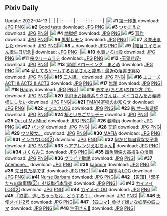 ## Pixiv Daily
Update: 2022-04-13
|      |      |      |
| :----: | :----: | :----: |
|![](https://pixiv.microyu.workers.dev/c/240x480/img-master/img/2022/04/11/08/05/16/97553964_p0_master1200.jpg) **#1** [第一印象](https://www.pixiv.net/artworks/97553964) download: [JPG](https://pixiv.microyu.workers.dev/img-original/img/2022/04/11/08/05/16/97553964_p0.jpg) [PNG](https://pixiv.microyu.workers.dev/img-original/img/2022/04/11/08/05/16/97553964_p0.png)|![](https://pixiv.microyu.workers.dev/c/240x480/img-master/img/2022/04/11/01/45/44/97550456_p0_master1200.jpg) **#2** [Good taste](https://www.pixiv.net/artworks/97550456) download: [JPG](https://pixiv.microyu.workers.dev/img-original/img/2022/04/11/01/45/44/97550456_p0.jpg) [PNG](https://pixiv.microyu.workers.dev/img-original/img/2022/04/11/01/45/44/97550456_p0.png)|![](https://pixiv.microyu.workers.dev/c/240x480/img-master/img/2022/04/11/00/00/04/97547828_p0_master1200.jpg) **#3** [つかまえた](https://www.pixiv.net/artworks/97547828) download: [JPG](https://pixiv.microyu.workers.dev/img-original/img/2022/04/11/00/00/04/97547828_p0.jpg) [PNG](https://pixiv.microyu.workers.dev/img-original/img/2022/04/11/00/00/04/97547828_p0.png)|
|![](https://pixiv.microyu.workers.dev/c/240x480/img-master/img/2022/04/11/17/59/38/97560571_p0_master1200.jpg) **#4** [地獄姫](https://www.pixiv.net/artworks/97560571) download: [JPG](https://pixiv.microyu.workers.dev/img-original/img/2022/04/11/17/59/38/97560571_p0.jpg) [PNG](https://pixiv.microyu.workers.dev/img-original/img/2022/04/11/17/59/38/97560571_p0.png)|![](https://pixiv.microyu.workers.dev/c/240x480/img-master/img/2022/04/11/00/00/07/97547851_p0_master1200.jpg) **#5** [習作](https://www.pixiv.net/artworks/97547851) download: [JPG](https://pixiv.microyu.workers.dev/img-original/img/2022/04/11/00/00/07/97547851_p0.jpg) [PNG](https://pixiv.microyu.workers.dev/img-original/img/2022/04/11/00/00/07/97547851_p0.png)|![](https://pixiv.microyu.workers.dev/c/240x480/img-master/img/2022/04/11/00/00/01/97547791_p0_master1200.jpg) **#6** [黒髪レモン](https://www.pixiv.net/artworks/97547791) download: [JPG](https://pixiv.microyu.workers.dev/img-original/img/2022/04/11/00/00/01/97547791_p0.jpg) [PNG](https://pixiv.microyu.workers.dev/img-original/img/2022/04/11/00/00/01/97547791_p0.png)|
|![](https://pixiv.microyu.workers.dev/c/240x480/img-master/img/2022/04/12/00/00/12/97569056_p0_master1200.jpg) **#7** [３巻出ました](https://www.pixiv.net/artworks/97569056) download: [JPG](https://pixiv.microyu.workers.dev/img-original/img/2022/04/12/00/00/12/97569056_p0.jpg) [PNG](https://pixiv.microyu.workers.dev/img-original/img/2022/04/12/00/00/12/97569056_p0.png)|![](https://pixiv.microyu.workers.dev/c/240x480/img-master/img/2022/04/11/11/05/27/97555581_p0_master1200.jpg) **#8** [+](https://www.pixiv.net/artworks/97555581) download: [JPG](https://pixiv.microyu.workers.dev/img-original/img/2022/04/11/11/05/27/97555581_p0.jpg) [PNG](https://pixiv.microyu.workers.dev/img-original/img/2022/04/11/11/05/27/97555581_p0.png)|![](https://pixiv.microyu.workers.dev/c/240x480/img-master/img/2022/04/11/05/20/10/97552594_p0_master1200.jpg) **#9** [🌸結目ユイちゃん誕生日記念🌸](https://www.pixiv.net/artworks/97552594) download: [JPG](https://pixiv.microyu.workers.dev/img-original/img/2022/04/11/05/20/10/97552594_p0.jpg) [PNG](https://pixiv.microyu.workers.dev/img-original/img/2022/04/11/05/20/10/97552594_p0.png)|
|![](https://pixiv.microyu.workers.dev/c/240x480/img-master/img/2022/04/11/00/00/06/97547845_p0_master1200.jpg) **#10** [水着いろは殿](https://www.pixiv.net/artworks/97547845) download: [JPG](https://pixiv.microyu.workers.dev/img-original/img/2022/04/11/00/00/06/97547845_p0.jpg) [PNG](https://pixiv.microyu.workers.dev/img-original/img/2022/04/11/00/00/06/97547845_p0.png)|![](https://pixiv.microyu.workers.dev/c/240x480/img-master/img/2022/04/11/22/59/31/97567359_p0_master1200.jpg) **#11** [桜クリームラテ](https://www.pixiv.net/artworks/97567359) download: [JPG](https://pixiv.microyu.workers.dev/img-original/img/2022/04/11/22/59/31/97567359_p0.jpg) [PNG](https://pixiv.microyu.workers.dev/img-original/img/2022/04/11/22/59/31/97567359_p0.png)|![](https://pixiv.microyu.workers.dev/c/240x480/img-master/img/2022/04/12/13/49/58/97577929_p0_master1200.jpg) **#12** [-无望悲叹-](https://www.pixiv.net/artworks/97577929) download: [JPG](https://pixiv.microyu.workers.dev/img-original/img/2022/04/12/13/49/58/97577929_p0.jpg) [PNG](https://pixiv.microyu.workers.dev/img-original/img/2022/04/12/13/49/58/97577929_p0.png)|
|![](https://pixiv.microyu.workers.dev/c/240x480/img-master/img/2022/04/11/00/09/52/97548318_p0_master1200.jpg) **#13** [1時間ドローイング　まとめ](https://www.pixiv.net/artworks/97548318) download: [JPG](https://pixiv.microyu.workers.dev/img-original/img/2022/04/11/00/09/52/97548318_p0.jpg) [PNG](https://pixiv.microyu.workers.dev/img-original/img/2022/04/11/00/09/52/97548318_p0.png)|![](https://pixiv.microyu.workers.dev/c/240x480/img-master/img/2022/04/11/18/23/56/97560971_p0_master1200.jpg) **#14** [愛してるゲームするお竜さんと龍馬＋最近の落書き纏め](https://www.pixiv.net/artworks/97560971) download: [JPG](https://pixiv.microyu.workers.dev/img-original/img/2022/04/11/18/23/56/97560971_p0.jpg) [PNG](https://pixiv.microyu.workers.dev/img-original/img/2022/04/11/18/23/56/97560971_p0.png)|![](https://pixiv.microyu.workers.dev/c/240x480/img-master/img/2022/04/11/13/41/48/97557343_p0_master1200.jpg) **#15** [二人組。](https://www.pixiv.net/artworks/97557343) download: [JPG](https://pixiv.microyu.workers.dev/img-original/img/2022/04/11/13/41/48/97557343_p0.jpg) [PNG](https://pixiv.microyu.workers.dev/img-original/img/2022/04/11/13/41/48/97557343_p0.png)|
|![](https://pixiv.microyu.workers.dev/c/240x480/img-master/img/2022/04/12/00/00/06/97569001_p0_master1200.jpg) **#16** [エコーズACT1 & ACT2 & ACT3](https://www.pixiv.net/artworks/97569001) download: [JPG](https://pixiv.microyu.workers.dev/img-original/img/2022/04/12/00/00/06/97569001_p0.jpg) [PNG](https://pixiv.microyu.workers.dev/img-original/img/2022/04/12/00/00/06/97569001_p0.png)|![](https://pixiv.microyu.workers.dev/c/240x480/img-master/img/2022/04/11/22/28/00/97566521_p0_master1200.jpg) **#17** [無題](https://www.pixiv.net/artworks/97566521) download: [JPG](https://pixiv.microyu.workers.dev/img-original/img/2022/04/11/22/28/00/97566521_p0.jpg) [PNG](https://pixiv.microyu.workers.dev/img-original/img/2022/04/11/22/28/00/97566521_p0.png)|![](https://pixiv.microyu.workers.dev/c/240x480/img-master/img/2022/04/11/00/00/04/97547830_p0_master1200.jpg) **#18** [Happy](https://www.pixiv.net/artworks/97547830) download: [JPG](https://pixiv.microyu.workers.dev/img-original/img/2022/04/11/00/00/04/97547830_p0.jpg) [PNG](https://pixiv.microyu.workers.dev/img-original/img/2022/04/11/00/00/04/97547830_p0.png)|
|![](https://pixiv.microyu.workers.dev/c/240x480/img-master/img/2022/04/12/12/00/05/97576719_p0_master1200.jpg) **#19** [恋する(おとめ)の作り方【1】](https://www.pixiv.net/artworks/97576719) download: [JPG](https://pixiv.microyu.workers.dev/img-original/img/2022/04/12/12/00/05/97576719_p0.jpg) [PNG](https://pixiv.microyu.workers.dev/img-original/img/2022/04/12/12/00/05/97576719_p0.png)|![](https://pixiv.microyu.workers.dev/c/240x480/img-master/img/2022/04/11/23/00/07/97567378_p0_master1200.jpg) **#20** [高飛車お嬢様系ミクさんは、メイコさんをお義姉様にしたい](https://www.pixiv.net/artworks/97567378) download: [JPG](https://pixiv.microyu.workers.dev/img-original/img/2022/04/11/23/00/07/97567378_p0.jpg) [PNG](https://pixiv.microyu.workers.dev/img-original/img/2022/04/11/23/00/07/97567378_p0.png)|![](https://pixiv.microyu.workers.dev/c/240x480/img-master/img/2022/04/12/00/00/29/97569107_p0_master1200.jpg) **#21** [TMA14寄稿のお知らせ](https://www.pixiv.net/artworks/97569107) download: [JPG](https://pixiv.microyu.workers.dev/img-original/img/2022/04/12/00/00/29/97569107_p0.jpg) [PNG](https://pixiv.microyu.workers.dev/img-original/img/2022/04/12/00/00/29/97569107_p0.png)|
|![](https://pixiv.microyu.workers.dev/c/240x480/img-master/img/2022/04/11/21/37/05/97565163_p0_master1200.jpg) **#22** [インユウLOG](https://www.pixiv.net/artworks/97565163) download: [JPG](https://pixiv.microyu.workers.dev/img-original/img/2022/04/11/21/37/05/97565163_p0.jpg) [PNG](https://pixiv.microyu.workers.dev/img-original/img/2022/04/11/21/37/05/97565163_p0.png)|![](https://pixiv.microyu.workers.dev/c/240x480/img-master/img/2022/04/11/16/20/43/97559135_p0_master1200.jpg) **#23** [腋  兰--和谐版](https://www.pixiv.net/artworks/97559135) download: [JPG](https://pixiv.microyu.workers.dev/img-original/img/2022/04/11/16/20/43/97559135_p0.jpg) [PNG](https://pixiv.microyu.workers.dev/img-original/img/2022/04/11/16/20/43/97559135_p0.png)|![](https://pixiv.microyu.workers.dev/c/240x480/img-master/img/2022/04/12/22/17/11/97586362_p0_master1200.jpg) **#24** [桜といちごサンデー](https://www.pixiv.net/artworks/97586362) download: [JPG](https://pixiv.microyu.workers.dev/img-original/img/2022/04/12/22/17/11/97586362_p0.jpg) [PNG](https://pixiv.microyu.workers.dev/img-original/img/2022/04/12/22/17/11/97586362_p0.png)|
|![](https://pixiv.microyu.workers.dev/c/240x480/img-master/img/2022/04/12/01/58/27/97571437_p0_master1200.jpg) **#25** [Out of My Mind](https://www.pixiv.net/artworks/97571437) download: [JPG](https://pixiv.microyu.workers.dev/img-original/img/2022/04/12/01/58/27/97571437_p0.jpg) [PNG](https://pixiv.microyu.workers.dev/img-original/img/2022/04/12/01/58/27/97571437_p0.png)|![](https://pixiv.microyu.workers.dev/c/240x480/img-master/img/2022/04/11/00/00/06/97547842_p0_master1200.jpg) **#26** [春時雨](https://www.pixiv.net/artworks/97547842) download: [JPG](https://pixiv.microyu.workers.dev/img-original/img/2022/04/11/00/00/06/97547842_p0.jpg) [PNG](https://pixiv.microyu.workers.dev/img-original/img/2022/04/11/00/00/06/97547842_p0.png)|![](https://pixiv.microyu.workers.dev/c/240x480/img-master/img/2022/04/11/18/58/25/97561563_p0_master1200.jpg) **#27** [パンダ](https://www.pixiv.net/artworks/97561563) download: [JPG](https://pixiv.microyu.workers.dev/img-original/img/2022/04/11/18/58/25/97561563_p0.jpg) [PNG](https://pixiv.microyu.workers.dev/img-original/img/2022/04/11/18/58/25/97561563_p0.png)|
|![](https://pixiv.microyu.workers.dev/c/240x480/img-master/img/2022/04/11/14/12/32/97557679_p0_master1200.jpg) **#28** [无题](https://www.pixiv.net/artworks/97557679) download: [JPG](https://pixiv.microyu.workers.dev/img-original/img/2022/04/11/14/12/32/97557679_p0.jpg) [PNG](https://pixiv.microyu.workers.dev/img-original/img/2022/04/11/14/12/32/97557679_p0.png)|![](https://pixiv.microyu.workers.dev/c/240x480/img-master/img/2022/04/11/09/40/02/97554743_p0_master1200.jpg) **#29** [ウソ彼女。](https://www.pixiv.net/artworks/97554743) download: [JPG](https://pixiv.microyu.workers.dev/img-original/img/2022/04/11/09/40/02/97554743_p0.jpg) [PNG](https://pixiv.microyu.workers.dev/img-original/img/2022/04/11/09/40/02/97554743_p0.png)|![](https://pixiv.microyu.workers.dev/c/240x480/img-master/img/2022/04/11/00/00/04/97547822_p0_master1200.jpg) **#30** [MAFIA](https://www.pixiv.net/artworks/97547822) download: [JPG](https://pixiv.microyu.workers.dev/img-original/img/2022/04/11/00/00/04/97547822_p0.jpg) [PNG](https://pixiv.microyu.workers.dev/img-original/img/2022/04/11/00/00/04/97547822_p0.png)|
|![](https://pixiv.microyu.workers.dev/c/240x480/img-master/img/2022/04/11/22/36/53/97566784_p0_master1200.jpg) **#31** [インユウLOG②](https://www.pixiv.net/artworks/97566784) download: [JPG](https://pixiv.microyu.workers.dev/img-original/img/2022/04/11/22/36/53/97566784_p0.jpg) [PNG](https://pixiv.microyu.workers.dev/img-original/img/2022/04/11/22/36/53/97566784_p0.png)|![](https://pixiv.microyu.workers.dev/c/240x480/img-master/img/2022/04/11/18/00/08/97560605_p0_master1200.jpg) **#32** [何かと無自覚な女子㉙](https://www.pixiv.net/artworks/97560605) download: [JPG](https://pixiv.microyu.workers.dev/img-original/img/2022/04/11/18/00/08/97560605_p0.jpg) [PNG](https://pixiv.microyu.workers.dev/img-original/img/2022/04/11/18/00/08/97560605_p0.png)|![](https://pixiv.microyu.workers.dev/c/240x480/img-master/img/2022/04/11/21/51/45/97565554_p0_master1200.jpg) **#33** [ヘアアレンジえむちゃん🌹](https://www.pixiv.net/artworks/97565554) download: [JPG](https://pixiv.microyu.workers.dev/img-original/img/2022/04/11/21/51/45/97565554_p0.jpg) [PNG](https://pixiv.microyu.workers.dev/img-original/img/2022/04/11/21/51/45/97565554_p0.png)|
|![](https://pixiv.microyu.workers.dev/c/240x480/img-master/img/2022/04/11/00/16/51/97548546_p0_master1200.jpg) **#34** [さくらみこ](https://www.pixiv.net/artworks/97548546) download: [JPG](https://pixiv.microyu.workers.dev/img-original/img/2022/04/11/00/16/51/97548546_p0.jpg) [PNG](https://pixiv.microyu.workers.dev/img-original/img/2022/04/11/00/16/51/97548546_p0.png)|![](https://pixiv.microyu.workers.dev/c/240x480/img-master/img/2022/04/12/00/01/35/97569150_p0_master1200.jpg) **#35** [四角関係の高校生の漫画](https://www.pixiv.net/artworks/97569150) download: [JPG](https://pixiv.microyu.workers.dev/img-original/img/2022/04/12/00/01/35/97569150_p0.jpg) [PNG](https://pixiv.microyu.workers.dev/img-original/img/2022/04/12/00/01/35/97569150_p0.png)|![](https://pixiv.microyu.workers.dev/c/240x480/img-master/img/2022/04/12/06/00/03/97573642_p0_master1200.jpg) **#36** [グラビア勧誘](https://www.pixiv.net/artworks/97573642) download: [JPG](https://pixiv.microyu.workers.dev/img-original/img/2022/04/12/06/00/03/97573642_p0.jpg) [PNG](https://pixiv.microyu.workers.dev/img-original/img/2022/04/12/06/00/03/97573642_p0.png)|
|![](https://pixiv.microyu.workers.dev/c/240x480/img-master/img/2022/04/12/19/20/23/97582506_p0_master1200.jpg) **#37** [Anemone。](https://www.pixiv.net/artworks/97582506) download: [JPG](https://pixiv.microyu.workers.dev/img-original/img/2022/04/12/19/20/23/97582506_p0.jpg) [PNG](https://pixiv.microyu.workers.dev/img-original/img/2022/04/12/19/20/23/97582506_p0.png)|![](https://pixiv.microyu.workers.dev/c/240x480/img-master/img/2022/04/11/11/26/20/97555774_p0_master1200.jpg) **#38** [kaboom](https://www.pixiv.net/artworks/97555774) download: [JPG](https://pixiv.microyu.workers.dev/img-original/img/2022/04/11/11/26/20/97555774_p0.jpg) [PNG](https://pixiv.microyu.workers.dev/img-original/img/2022/04/11/11/26/20/97555774_p0.png)|![](https://pixiv.microyu.workers.dev/c/240x480/img-master/img/2022/04/11/19/58/26/97562693_p0_master1200.jpg) **#39** [先日見た夢です](https://www.pixiv.net/artworks/97562693) download: [JPG](https://pixiv.microyu.workers.dev/img-original/img/2022/04/11/19/58/26/97562693_p0.jpg) [PNG](https://pixiv.microyu.workers.dev/img-original/img/2022/04/11/19/58/26/97562693_p0.png)|
|![](https://pixiv.microyu.workers.dev/c/240x480/img-master/img/2022/04/11/22/17/59/97566283_p0_master1200.jpg) **#40** [類寧々LOG](https://www.pixiv.net/artworks/97566283) download: [JPG](https://pixiv.microyu.workers.dev/img-original/img/2022/04/11/22/17/59/97566283_p0.jpg) [PNG](https://pixiv.microyu.workers.dev/img-original/img/2022/04/11/22/17/59/97566283_p0.png)|![](https://pixiv.microyu.workers.dev/c/240x480/img-master/img/2022/04/11/01/32/13/97550231_p0_master1200.jpg) **#41** [Nurse Barbara](https://www.pixiv.net/artworks/97550231) download: [JPG](https://pixiv.microyu.workers.dev/img-original/img/2022/04/11/01/32/13/97550231_p0.jpg) [PNG](https://pixiv.microyu.workers.dev/img-original/img/2022/04/11/01/32/13/97550231_p0.png)|![](https://pixiv.microyu.workers.dev/c/240x480/img-master/img/2022/04/12/11/54/15/97576629_p0_master1200.jpg) **#42** [【告知】「双子たちの諸事情③」4/12単行本発売](https://www.pixiv.net/artworks/97576629) download: [JPG](https://pixiv.microyu.workers.dev/img-original/img/2022/04/12/11/54/15/97576629_p0.jpg) [PNG](https://pixiv.microyu.workers.dev/img-original/img/2022/04/12/11/54/15/97576629_p0.png)|
|![](https://pixiv.microyu.workers.dev/c/240x480/img-master/img/2022/04/11/23/28/32/97568151_p0_master1200.jpg) **#43** [カイメイLOG②](https://www.pixiv.net/artworks/97568151) download: [JPG](https://pixiv.microyu.workers.dev/img-original/img/2022/04/11/23/28/32/97568151_p0.jpg) [PNG](https://pixiv.microyu.workers.dev/img-original/img/2022/04/11/23/28/32/97568151_p0.png)|![](https://pixiv.microyu.workers.dev/c/240x480/img-master/img/2022/04/11/23/16/19/97567813_p0_master1200.jpg) **#44** [カイメイLOG](https://www.pixiv.net/artworks/97567813) download: [JPG](https://pixiv.microyu.workers.dev/img-original/img/2022/04/11/23/16/19/97567813_p0.jpg) [PNG](https://pixiv.microyu.workers.dev/img-original/img/2022/04/11/23/16/19/97567813_p0.png)|![](https://pixiv.microyu.workers.dev/c/240x480/img-master/img/2022/04/11/00/00/03/97547813_p0_master1200.jpg) **#45** [「終電、逃しちゃったね…どうする？」](https://www.pixiv.net/artworks/97547813) download: [JPG](https://pixiv.microyu.workers.dev/img-original/img/2022/04/11/00/00/03/97547813_p0.jpg) [PNG](https://pixiv.microyu.workers.dev/img-original/img/2022/04/11/00/00/03/97547813_p0.png)|
|![](https://pixiv.microyu.workers.dev/c/240x480/img-master/img/2022/04/11/21/08/20/97564417_p0_master1200.jpg) **#46** [天使メイド2号](https://www.pixiv.net/artworks/97564417) download: [JPG](https://pixiv.microyu.workers.dev/img-original/img/2022/04/11/21/08/20/97564417_p0.jpg) [PNG](https://pixiv.microyu.workers.dev/img-original/img/2022/04/11/21/08/20/97564417_p0.png)|![](https://pixiv.microyu.workers.dev/c/240x480/img-master/img/2022/04/11/18/54/28/97561488_p0_master1200.jpg) **#47** [【四コマ】負けず嫌いな妖夢の四コマ](https://www.pixiv.net/artworks/97561488) download: [JPG](https://pixiv.microyu.workers.dev/img-original/img/2022/04/11/18/54/28/97561488_p0.jpg) [PNG](https://pixiv.microyu.workers.dev/img-original/img/2022/04/11/18/54/28/97561488_p0.png)|![](https://pixiv.microyu.workers.dev/c/240x480/img-master/img/2022/04/12/00/00/02/97568978_p0_master1200.jpg) **#48** [沖田さん🌸](https://www.pixiv.net/artworks/97568978) download: [JPG](https://pixiv.microyu.workers.dev/img-original/img/2022/04/12/00/00/02/97568978_p0.jpg) [PNG](https://pixiv.microyu.workers.dev/img-original/img/2022/04/12/00/00/02/97568978_p0.png)|
